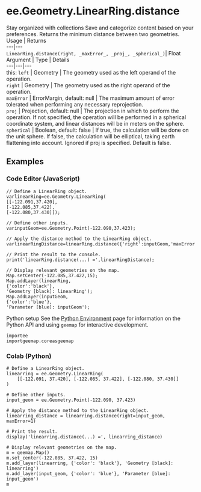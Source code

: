  
#  ee.Geometry.LinearRing.distance
Stay organized with collections  Save and categorize content based on your preferences. 
Returns the minimum distance between two geometries. Usage | Returns  
---|---  
`LinearRing.distance(right, _maxError_, _proj_, _spherical_)`|  Float  
Argument | Type | Details  
---|---|---  
this: `left` | Geometry | The geometry used as the left operand of the operation.  
`right` | Geometry | The geometry used as the right operand of the operation.  
`maxError` | ErrorMargin, default: null | The maximum amount of error tolerated when performing any necessary reprojection.  
`proj` | Projection, default: null | The projection in which to perform the operation. If not specified, the operation will be performed in a spherical coordinate system, and linear distances will be in meters on the sphere.  
`spherical` | Boolean, default: false | If true, the calculation will be done on the unit sphere. If false, the calculation will be elliptical, taking earth flattening into account. Ignored if proj is specified. Default is false.  
## Examples
### Code Editor (JavaScript)
```
// Define a LinearRing object.
varlinearRing=ee.Geometry.LinearRing(
[[-122.091,37.420],
[-122.085,37.422],
[-122.080,37.430]]);

// Define other inputs.
varinputGeom=ee.Geometry.Point(-122.090,37.423);

// Apply the distance method to the LinearRing object.
varlinearRingDistance=linearRing.distance({'right':inputGeom,'maxError':1});

// Print the result to the console.
print('linearRing.distance(...) =',linearRingDistance);

// Display relevant geometries on the map.
Map.setCenter(-122.085,37.422,15);
Map.addLayer(linearRing,
{'color':'black'},
'Geometry [black]: linearRing');
Map.addLayer(inputGeom,
{'color':'blue'},
'Parameter [blue]: inputGeom');
```

Python setup
See the [ Python Environment](https://developers.google.com/earth-engine/guides/python_install) page for information on the Python API and using `geemap` for interactive development.
```
importee
importgeemap.coreasgeemap
```

### Colab (Python)
```
# Define a LinearRing object.
linearring = ee.Geometry.LinearRing(
    [[-122.091, 37.420], [-122.085, 37.422], [-122.080, 37.430]]
)

# Define other inputs.
input_geom = ee.Geometry.Point(-122.090, 37.423)

# Apply the distance method to the LinearRing object.
linearring_distance = linearring.distance(right=input_geom, maxError=1)

# Print the result.
display('linearring.distance(...) =', linearring_distance)

# Display relevant geometries on the map.
m = geemap.Map()
m.set_center(-122.085, 37.422, 15)
m.add_layer(linearring, {'color': 'black'}, 'Geometry [black]: linearring')
m.add_layer(input_geom, {'color': 'blue'}, 'Parameter [blue]: input_geom')
m
```


